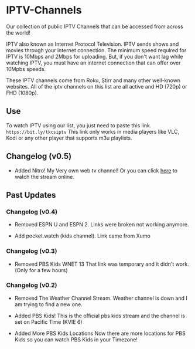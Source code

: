 # IPTV-Channels

Our collection of public IPTV Channels that can be accessed from across the world!

IPTV also known as Internet Protocol Television. IPTV sends shows and movies through your internet connection. The minimum speed required for IPTV is 10Mbps and 2Mbps for uploading. But, if you don't want lag while watching IPTV, you must have an internet connection that can offer over 10Mpbs speeds.

These IPTV channels come from Roku, Stirr and many other well-known websites. All of the iptv channels on this list are all active and HD (720p) or FHD (1080p).

## Use

To watch IPTV using our list, you just need to paste this link. `https://bit.ly/tkcsiptv` This link only works in media players like VLC, Kodi or any other player that supports m3u playlists.

## Changelog (v0.5)

- Added Nitro!
My Very own web tv channel! Or you can click <a href="http://webtelevision-west1.redirectme.net">here</a> to watch the stream online.

## Past Updates

### Changelog (v0.4)

- Removed ESPN U and ESPN 2.
Links were broken not working anymore.

- Add pocket.watch (kids channel).
Link came from Xumo

### Changelog (v0.3)

- Removed PBS Kids WNET 13
That link was temporary and it didn't work. (Only for a few hours)

### Changelog (v0.2)
- Removed The Weather Channel Stream.
  Weather channel is down and I am trying to find a new one.

- Added PBS Kids! 
  This is the official pbs kids stream and the channel is set on Pacific Time (KVIE 6)
  
- Added More PBS Kids Locations
  Now there are more locations for PBS Kids so you can watch PBS Kids in your Timezone!
